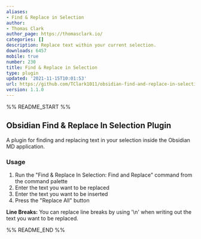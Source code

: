 ```yaml
---
aliases:
- Find & Replace in Selection
author:
- Thomas Clark
author_page: https://thomasclark.io/
categories: []
description: Replace text within your current selection.
downloads: 6457
mobile: true
number: 230
title: Find & Replace in Selection
type: plugin
updated: '2021-11-15T10:01:53'
url: https://github.com/TClark1011/obsidian-find-and-replace-in-selection
version: 1.1.0
---
```


%% README_START %%

## Obsidian Find & Replace In Selection Plugin
A plugin for finding and replacing text in your selection inside the Obsidian MD application.

### Usage
1. Run the "Find & Replace In Selection: Find and Replace" command from the command palette
1. Enter the text you want to be replaced
1. Enter the text you want to be inserted
1. Press the "Replace All" button

**Line Breaks:** You can replace line breaks by using '\n' when writing out the text you want to be replaced.

%% README_END %%